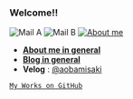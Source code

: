### Welcome!!
![Mail A](https://img.shields.io/badge/Mail-themunyang21%40naver.com-%238ADFFF)
![Mail B](https://img.shields.io/badge/Mail-aobamisaki%40kakao.com-%235FD0CC)
[![About me](https://img.shields.io/badge/About_me-yukina-%23F4BD6B)](https://about.yukina.kr)

- **[About me in general](https://about.yukina.kr)**
- **[Blog in general](https://yukina.kr)**
- **Velog** : [@aobamisaki](https://velog.io/@aobamisaki)

[` My Works on GitHub `](https://github.com/Senarin?tab=repositories)

